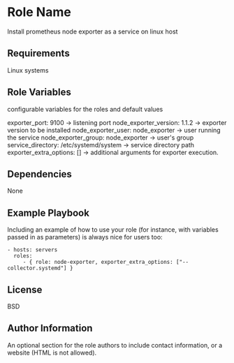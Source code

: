 Role Name
=========

Install prometheus node exporter as a service on linux host

Requirements
------------

Linux systems 

Role Variables
--------------
configurable variables for the roles and default values

exporter_port: 9100   -> listening port 
node_exporter_version: 1.1.2 -> exporter version to be installed
node_exporter_user: node_exporter -> user running the service 
node_exporter_group: node_exporter -> user's group
service_directory: /etc/systemd/system -> service directory path
exporter_extra_options: [] -> additional arguments for exporter execution.

Dependencies
------------
None 

Example Playbook
----------------

Including an example of how to use your role (for instance, with variables passed in as parameters) is always nice for users too:

    - hosts: servers
      roles:
         - { role: node-exporter, exporter_extra_options: ["--collector.systemd"] }

License
-------

BSD

Author Information
------------------

An optional section for the role authors to include contact information, or a website (HTML is not allowed).
